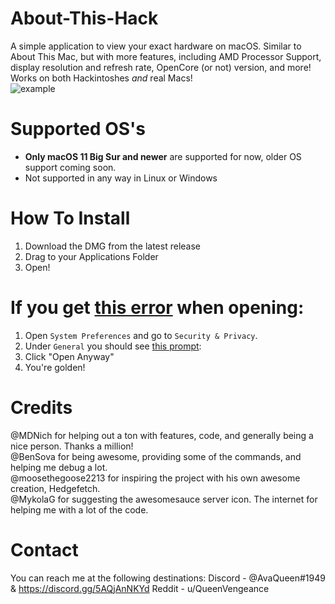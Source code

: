 # About-This-Hack
A simple application to view your exact hardware on macOS. Similar to About This Mac, but with more features, including AMD Processor Support, display resolution and refresh rate, OpenCore (or not) version, and more! Works on both Hackintoshes *and* real Macs! <br>
![example](https://user-images.githubusercontent.com/79278890/111887299-71b40180-89aa-11eb-998a-139e8739b9f2.png)

# Supported OS's
- **Only macOS 11 Big Sur and newer** are supported for now, older OS support coming soon.
- Not supported in any way in Linux or Windows

# How To Install
1) Download the DMG from the latest release
2) Drag to your Applications Folder
3) Open!

# If you get [this error](https://user-images.githubusercontent.com/79278890/111886978-4af4cb80-89a8-11eb-90c8-522a89abb48e.png) when opening:
1) Open `System Preferences` and go to `Security & Privacy`.
2) Under `General` you should see [this prompt](https://user-images.githubusercontent.com/79278890/111887197-c6a34800-89a9-11eb-83e2-9fd3d61e2c15.png):
3) Click "Open Anyway"
4) You're golden!

# Credits
@MDNich for helping out a ton with features, code, and generally being a nice person. Thanks a million! <br>
@BenSova for being awesome, providing some of the commands, and helping me debug a lot. <br>
@moosethegoose2213 for inspiring the project with his own awesome creation, Hedgefetch. <br>
@MykolaG for suggesting the awesomesauce server icon.
The internet for helping me with a lot of the code.

# Contact
You can reach me at the following destinations:
Discord - @AvaQueen#1949 & https://discord.gg/5AQjAnNKYd
Reddit - u/QueenVengeance
